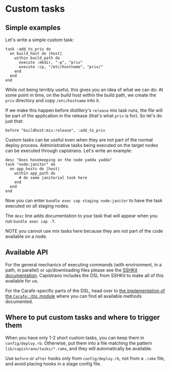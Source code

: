 # Custom tasks

## Simple examples

Let's write a simple custom task:

```
task :add_to_priv do
  on build_host do |host|
    within build_path do
      execute :mkdir, "-p", "priv"
      execute :cp, "/etc/hostname", "priv/"
    end
  end
end
```

While not being terribly useful, this gives you an idea of what we can do:
At some point in time, on the build host within the build path,
we create the `priv` directory and copy `/etc/hostname` into it.

If we make this happen before distillery's `release` mix task runs, the file
will be part of the application in the release (that's what `priv` is for). So let's do just that:

```
before "buildhost:mix:release", :add_to_priv
```

Custom tasks can be useful even when they are not part of the normal deploy
process. Administrative tasks being executed on the target nodes can be executed
through capistrano. Let's write an example:

```
desc "Does hosekeeping on the node yadda yadda"
task "node:janitor" do
  on app_hosts do |host|
    within app_path do
      # do some janitorial task here
    end
  end
end
```

Now you can enter `bundle exec cap staging node:janitor` to have the task executed on all
staging nodes.

The `desc` line adds documentation to your task that will appear when you run `bundle exec cap -T`.

NOTE you cannot use mix tasks here because they are not part of the code available on a node.

## Available API

For the general mechanics of executing commands (with environment, in a path, in parallel) or
up/downloading files please see the
[SSHKit documentation](https://github.com/capistrano/sshkit/blob/master/README.md). Capistrano
includes the DSL from SSHKit to make all of this available for us.

For the Carafe-specific parts of the DSL, head over to
[the implementation of the `Carafe::DSL` module](https://github.com/schnittchen/carafe/blob/master/lib/carafe.rb)
where you can find all available methods documented.

## Where to put custom tasks and where to trigger them

When you have only 1-2 short custom tasks, you can keep them in `config/deploy.rb`.
Otherwise, put them into a file matching the pattern `lib/capistrano/tasks/*.rake`, and they will automatically be available.

Use `before` or `after` hooks only from `config/deploy.rb`, not from a `.rake` file,
and avoid placing hooks in a stage config file.

